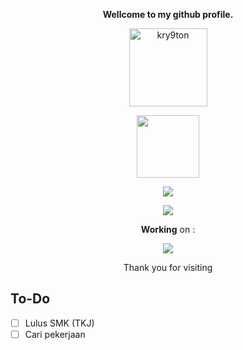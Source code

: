 <p align="center"><strong>Wellcome to my github profile.</strong></p>
<p align="center"><img width="125" src="https://komarev.com/ghpvc/?username=kry9ton&style=flat-square" alt="kry9ton"></p>
<p align="center"><img width="100" src="https://github.githubassets.com/images/mona-whisper.gif"></p>
<p align="center"><a href="https://github.com/Kry9toN"><img src="https://github-readme-stats.vercel.app/api?username=Kry9toN&show_icons=true&theme=highcontrast"></a></p>
<p align="center"><a href="https://github.com/Kry9toN"><img src="https://github-readme-stats.vercel.app/api/top-langs/?username=Kry9toN&theme=highcontrast&layout=compact"></a></p>
<p align="center"><strong>Working</strong> on :</p>
<p align="center"><a href="https://github.com/Komodo-OS-Rom/manifest"><img src="https://github-readme-stats.vercel.app/api/pin/?username=Komodo-OS-Rom&repo=manifest&theme=highcontrast&show_owner=true"></a></p>
<p align="center">Thank you for visiting</p>

## To-Do
- [ ] Lulus SMK (TKJ)
- [ ] Cari pekerjaan
